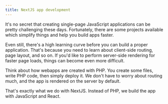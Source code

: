 ```yaml
---
title: NextJS app development
---
```


It's no secret that creating single-page JavaScript applications can be pretty challenging these days. Fortunately, there are some projects available which simplify things and help you build apps faster.

Even still, there's a high learning curve before you can build a proper application. That's because you need to learn about client-side routing, page layout, and so on. If you'd like to perform server-side rendering for faster page loads, things can become even more difficult.

Think about how webapps are created with PHP. You create some files, write PHP code, then simply deploy it. We don't have to worry about routing much, and the app is rendered on the server by default.

That's exactly what we do with NextJS. Instead of PHP, we build the app with JavaScript and React.
